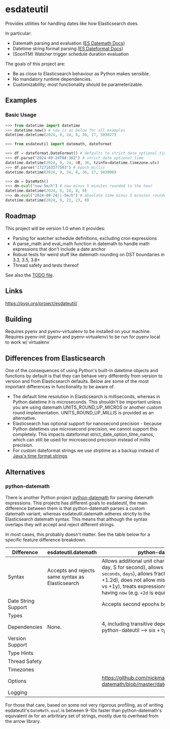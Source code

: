 # esdateutil

Provides utilities for handling dates like how Elasticsearch does.

In particular:
 - Datemath parsing and evaluation ([ES Datemath Docs](https://www.elastic.co/guide/en/elasticsearch/reference/current/common-options.html#date-math))
 - Datetime string format parsing ([ES Dateformat Docs](https://www.elastic.co/guide/en/elasticsearch/reference/current/mapping-date-format.html))
 - (SoonTM) Watcher trigger schedule duration evaluation

The goals of this project are:
 - Be as close to Elasticsearch behaviour as Python makes sensible.
 - No mandatory runtime dependencies.
 - Customizability; most functionality should be parameterizable.

## Examples

### Basic Usage
```py
>>> from datetime import datetime
>>> datetime.now() # now is as below for all examples
datetime.datetime(2024, 9, 24, 8, 36, 17, 503027)

>>> from esdateutil import datemath, dateformat

>>> df = dateformat.DateFormat() # defaults to strict_date_optional_time||epoch_millis
>>> df.parse("2024-09-24T08:36Z") # strict_date_optional_time
datetime.datetime(2024, 9, 24, 08, 36, tzinfo=datetime.timezone.utc)
>>> df.parse("1727163377503") # epoch_millis
datetime.datetime(2024, 9, 24, 8, 36, 17, 503000)

>>> dm = DateMath()
>>> dm.eval("now-5m/h") # now minus 5 minutes rounded to the hour
datetime.datetime(2024, 9, 24, 8, 0)
>>> dm.eval("2024-09-24||-5m/h") # absolute time minus 5 minutes rounded to the hour
datetime.datetime(2024, 9, 23, 23, 0)
```

## Roadmap

This project will be version 1.0 when it provides:
 - Parsing for watcher schedule definitions, excluding cron expressions
 - A parse_math and eval_math function in datemath to handle math expressions that don't include a date anchor
 - Robust tests for weird stuff like datemath rounding on DST boundaries in 3.3, 3.5, 3.8+
 - Thread safety and tests thereof

See also the [TODO file](./TODO).

## Links

https://pypi.org/project/esdateutil/

## Building

Requires pyenv and pyenv-virtualenv to be installed on your machine.
Requires pyenv-init (pyenv and pyenv-virtualenv) to be run for pyenv local to work w/ virtualenv

## Differences from Elasticsearch

One of the consequences of using Python's built-in datetime objects and
functions by default is that they can behave very differently from version to
version and from Elasticsearch defaults. Below are some of the most important
differences in functionality to be aware of.

 - The default time resolution in Elasticsearch is milliseconds, whereas in
   Python datetime it is microseconds. This shouldn't be important unless you
   are using datemath.UNITS_ROUND_UP_MICROS or another custom round
   implementation. UNITS_ROUND_UP_MILLIS is provided as an alternative.
 - Elasticsearch has optional support for nanosecond precision - because Python
   datetimes use microsecond precision, we cannot support this completely. This
   impacts dateformat strict_date_option_time_nanos, which can still be used
   for microsecond precision instead of millis precision.
 - For custom dateformat strings we use strptime as a backup instead of [Java's time format strings](https://docs.oracle.com/javase/8/docs/api/java/time/format/DateTimeFormatter.html).

## Alternatives

### python-datemath

There is another Python project
[python-datemath](https://pypi.org/project/python-datemath/) for parsing
datemath expressions. This projects has different goals to esdateutil, the main
difference between them is that python-datemath parses a custom datemath
variant, whereas esdateutil.datemath adheres strictly to the Elasticsearch
datemath syntax. This means that although the syntax overlaps they will accept
and reject different strings.

In most cases, this probably doesn't matter. See the table below for a specific
feature difference breakdown.

| Difference          | esdateutil.datemath                              | python-datemath                                                                                                                                                                                                                                                                                          |
| -----------         | ----------                                       | ---------------                                                                                                                                                                                                                                                                                          |
| Syntax              | Accepts and rejects same syntax as Elasticsearch | Allows additional unit chars (Y for year, D for day, S for second), allows long-form units (e.g. `seconds`, `days`), allows fractional durations (e.g. +1.2d), does not allow missing number (e.g. +y vs +1y), treats expressions without anchors as having `now` (e.g. `+2d` is equivalent to `now+2d`) |
| Date String Support |                                                  | Accepts second epochs by default.                                                                                                                                                                                                                                                                        |
| Types               |                                                  |                                                                                                                                                                                                                                                                                                          |
| Dependencies        | None.                                            | 4, including transitive dependencies: arrow --> python-dateutil --> six + types-python-dateutil                                                                                                                                                                                                          |
| Version Support     |                                                  |                                                                                                                                                                                                                                                                                                          |
| Type Hints          |                                                  |                                                                                                                                                                                                                                                                                                          |
| Thread Safety       |                                                  |                                                                                                                                                                                                                                                                                                          |
| Timezones           |                                                  |                                                                                                                                                                                                                                                                                                          |
| Options             |                                                  | https://github.com/nickmaccarthy/python-datemath/blob/master/datemath/helpers.py#L85                                                                                                                                                                                                                     |
| Logging             |                                                  |                                                                                                                                                                                                                                                                                                          |

For those that care, based on some not very rigorous profiling, as of writing
esdateutil's `DateMath.eval` is between 9-10x faster than python-datemath's
equivalent `dm` for an arbritrary set of strings, mostly due to overhead from
the arrow library.
